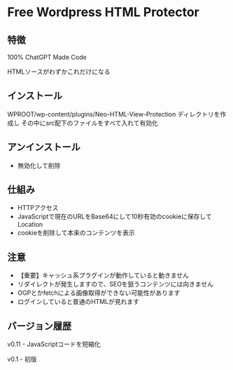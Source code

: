# Free Wordpress HTML Protector

## 特徴
100% ChatGPT Made Code

HTMLソースがわずかこれだけになる

 <script> document.cookie="encoded_url=Lw==;max-age=10;path=/"; var encodedUrl="Lw==",decodedUrl=atob(encodedUrl); window.location.href=decodedUrl; </script>

## インストール
WPROOT/wp-content/plugins/Neo-HTML-View-Protection ディレクトリを作成し
その中にsrc配下のファイルをすべて入れて有効化

## アンインストール
- 無効化して削除

## 仕組み
- HTTPアクセス
- JavaScriptで現在のURLをBase64にして10秒有効のcookieに保存してLocation
- cookieを削除して本来のコンテンツを表示

## 注意
- 【重要】キャッシュ系プラグインが動作していると動きません
- リダイレクトが発生しますので、SEOを狙うコンテンツには向きません
- OGPとかfetchによる画像取得ができない可能性があります
- ログインしていると普通のHTMLが見れます

## バージョン履歴
v0.11 - JavaScriptコードを短縮化

v0.1 - 初版
